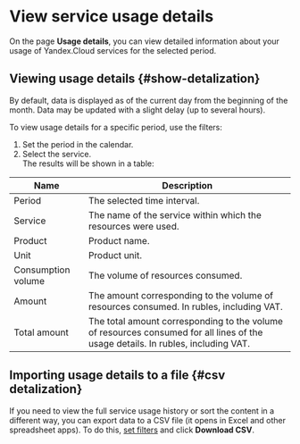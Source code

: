 # View service usage details

On the page **Usage details**, you can view detailed information about your usage of Yandex.Cloud services for the selected period.

## Viewing usage details  {#show-detalization}

By default, data is displayed as of the current day from the beginning of the month. Data may be updated with a slight delay (up to several hours).

To view usage details for a specific period, use the filters:

1. Set the period in the calendar.
1. Select the service.
<br/>The results will be shown in a table:

| Name | Description |
| ----- | ----- |
| Period | The selected time interval. |
| Service | The name of the service within which the resources were used. |
| Product | Product name. |
| Unit | Product unit. |
| Consumption volume | The volume of resources consumed. |
| Amount | The amount corresponding to the volume of resources consumed. In rubles, including VAT. |
| Total amount | The total amount corresponding to the volume of resources consumed for all lines of the usage details. In rubles, including VAT. |

## Importing usage details to a file {#csv detalization}

If you need to view the full service usage history or sort the content in a different way, you can export data to a CSV file (it opens in Excel and other spreadsheet apps). To do this, [set filters](#show-detail) and click **Download CSV**.

